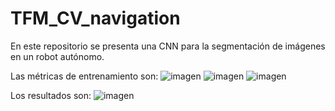 # TFM_CV_navigation
En este repositorio se presenta una CNN para la segmentación de imágenes en un robot autónomo.

Las métricas de entrenamiento son:
![imagen](https://user-images.githubusercontent.com/20390219/234169447-9c0f9dd2-7d72-48a3-9775-51ad81c3be70.png)
![imagen](https://user-images.githubusercontent.com/20390219/234169458-fbae784c-a299-4a4f-9ded-ed8ff1fa1e4c.png)
![imagen](https://user-images.githubusercontent.com/20390219/234169466-39530b25-5f38-4422-b4f0-9285b4f350ab.png)

Los resultados son:
![imagen](https://user-images.githubusercontent.com/20390219/234169512-6ae1ebfa-a30e-46f2-a952-fbae735de000.png)
